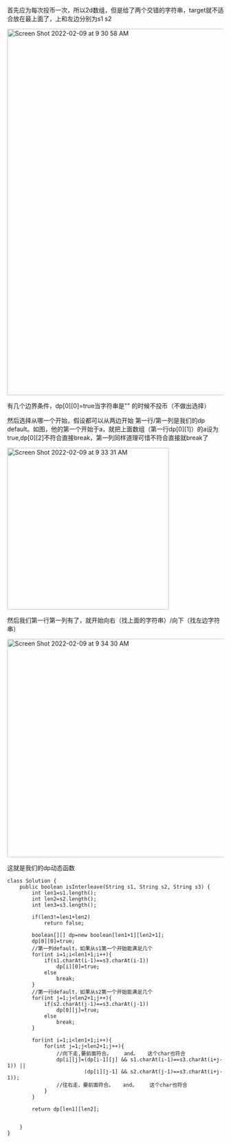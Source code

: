 首先应为每次投币一次，所以2d数组，但是给了两个交错的字符串，target就不适合放在最上面了，上和左边分别为s1 s2

<img width="851" alt="Screen Shot 2022-02-09 at 9 30 58 AM" src="https://user-images.githubusercontent.com/59748598/153257018-3552f099-8eca-4c24-baf3-ae89ec26d253.png">

有几个边界条件，dp[0][0]=true当字符串是"" 的时候不投币（不做出选择）

然后选择从哪一个开始，假设都可以从两边开始 第一行/第一列是我们的dp default。如图，他的第一个开始于a，就把上面数组（第一行dp[0][1]）的a设为true,dp[0][2]不符合直接break，第一列同样道理可惜不符合直接就break了

<img width="376" alt="Screen Shot 2022-02-09 at 9 33 31 AM" src="https://user-images.githubusercontent.com/59748598/153257255-e325268f-2e0d-4754-a778-02c51bbfc7ba.png">

然后我们第一行第一列有了，就开始向右（找上面的字符串）/向下（找左边字符串）

<img width="507" alt="Screen Shot 2022-02-09 at 9 34 30 AM" src="https://user-images.githubusercontent.com/59748598/153257438-e3d666b2-0a9b-4ada-8d47-c21d164a3b62.png">

这就是我们的dp动态函数

 
```` 
class Solution {
    public boolean isInterleave(String s1, String s2, String s3) {
        int len1=s1.length();
        int len2=s2.length();
        int len3=s3.length();
        
        if(len3!=len1+len2)
            return false;
        
        boolean[][] dp=new boolean[len1+1][len2+1];
        dp[0][0]=true;
        //第一列default，如果从s1第一个开始能满足几个
        for(int i=1;i<len1+1;i++){
            if(s1.charAt(i-1)==s3.charAt(i-1))
                dp[i][0]=true;
            else
                break;
        }
        //第一行default，如果从s2第一个开始能满足几个
        for(int j=1;j<len2+1;j++){
            if(s2.charAt(j-1)==s3.charAt(j-1))
                dp[0][j]=true;
            else
                break;
        }
        
        for(int i=1;i<len1+1;i++){
            for(int j=1;j<len2+1;j++){
                //向下走,要前面符合。    and。   这个char也符合
                dp[i][j]=(dp[i-1][j] && s1.charAt(i-1)==s3.charAt(i+j-1)) ||
                         (dp[i][j-1] && s2.charAt(j-1)==s3.charAt(i+j-1));
                //往右走，要前面符合。   and。    这个char也符合
            }
        }
        
        return dp[len1][len2];
        
        
    }
}
````





